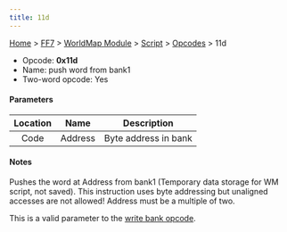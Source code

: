 ```yaml
---
title: 11d
---
```


[Home](/ff7-flat-wiki/Main%20Page.md) > [FF7](/ff7-flat-wiki/FF7.md) > [WorldMap Module](/ff7-flat-wiki/FF7/WorldMap%20Module.md) > [Script](/ff7-flat-wiki/FF7/WorldMap%20Module/Script.md) > [Opcodes](/ff7-flat-wiki/FF7/WorldMap%20Module/Script/Opcodes.md) > 11d

-   Opcode: **0x11d**
-   Name: push word from bank1
-   Two-word opcode: Yes

#### Parameters

| Location |  Name   |     Description      |
|:--------:|:-------:|:--------------------:|
|   Code   | Address | Byte address in bank |

#### Notes

Pushes the word at Address from bank1 (Temporary data storage for WM
script, not saved). This instruction uses byte addressing but unaligned
accesses are not allowed! Address must be a multiple of two.

This is a valid parameter to the [write bank opcode][].

  [write bank opcode]: /ff7-flat-wiki/FF7/WorldMap%20Module/Script/Opcodes/0e0.md "wikilink"
